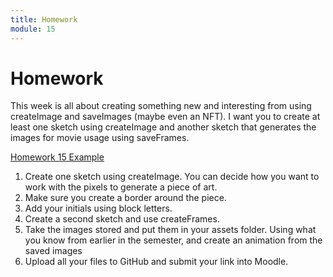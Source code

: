 ```yaml
---
title: Homework
module: 15
---
```


# Homework

This week is all about creating something new and interesting from using createImage and saveImages (maybe even an NFT).  I want you to create at least one sketch using createImage and another sketch that generates the images for movie usage using saveFrames.

<a href="https://github.com/Montana-Media-Arts/220_CreativeCoding2-Spring2025-Samples/tree/main/Homework%2015" target="_blank">Homework 15 Example</a>

1. Create one sketch using createImage. You can decide how you want to work with the pixels to generate a piece of art.
2. Make sure you create a border around the piece.
3. Add your initials using block letters.
4. Create a second sketch and use createFrames.
5. Take the images stored and put them in your assets folder.  Using what you know from earlier in the semester, and create an animation from the saved images
6. Upload all your files to GitHub and submit your link into Moodle.